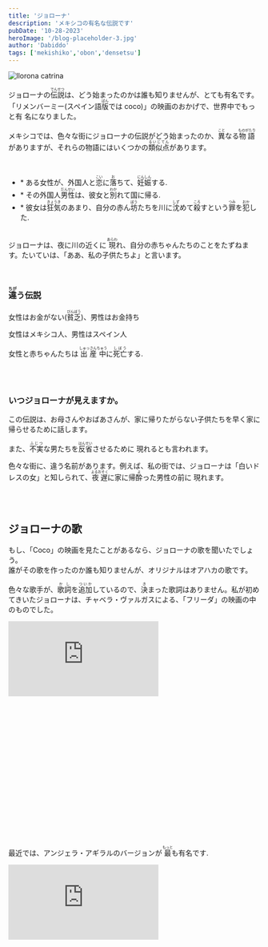 ```yaml
---
title: 'ジョローナ'
description: 'メキシコの有名な伝説です'
pubDate: '10-28-2023'
heroImage: '/blog-placeholder-3.jpg'
author: 'Dabiddo'
tags: ['mekishiko','obon','densetsu']
---
```


<div class="grid m-5 place-items-center max-w-l">
<div class="m-5">

![llorona catrina]( https://media.publit.io/file/blogstuff/Catrinas-2-40.png)
</div>
</div>


<p>
ジョローナの<ruby><rb>伝説</rb><rp>(</rp><rt>でんせつ</rt><rp>)</rp></ruby>は、どう始まったのかは誰も知りませんが、とても有名です。
「リメンバーミー(スペイン語<ruby><rb>版</rb><rp>(</rp><rt>ばん</rt><rp>)</rp></ruby>では coco)」の映画のおかげで、世界中でもっと有
名になりました。
</p>

<p>
メキシコでは、色々な街にジョローナの伝説がどう始まったのか、<ruby><rb>異</rb><rp>(</rp><rt>こと</rt><rp>)</rp></ruby>なる<ruby><rb>物語</rb><rp>(</rp><rt>ものがたり</rt><rp>)</rp></ruby>がありますが、それらの物語にはいくつかの<ruby><rb>類似点</rb><rp>(</rp><rt>るいじてん</rt><rp>)</rp></ruby>があります。
</p>
<br>
<p>

<ul>
    <li> * ある女性が、外国人と<ruby><rb>恋</rb><rp>(</rp><rt>こい</rt><rp>)</rp></ruby>に<ruby><rb>落</rb><rp>(</rp><rt>お</rt><rp>)</rp></ruby>ちて、<ruby><rb>妊娠</rb><rp>(</rp><rt>にんしん</rt><rp>)</rp></ruby>する.</li>
    <li> * その外国人<ruby><rb>男性</rb><rp>(</rp><rt>だんせい</rt><rp>)</rp></ruby>は、彼女と<ruby><rb>別</rb><rp>(</rp><rt>わか</rt><rp>)</rp></ruby>れて国に帰る. </li>
    <li> * 彼女は<ruby><rb>狂気</rb><rp>(</rp><rt>きょうき</rt><rp>)</rp></ruby>のあまり、自分の赤ん<ruby><rb>坊</rb><rp>(</rp><rt>ぼう</rt><rp>)</rp></ruby>たちを川に<ruby><rb>沈</rb><rp>(</rp><rt>しず</rt><rp>)</rp></ruby>めて<ruby><rb>殺</rb><rp>(</rp><rt>ころ</rt><rp>)</rp></ruby>すという<ruby><rb>罪</rb><rp>(</rp><rt>つみ</rt><rp>)</rp></ruby>を<ruby><rb>犯</rb><rp>(</rp><rt>おか</rt><rp>)</rp></ruby>した. </li>
</ul>
<br>
ジョローナは、夜に川の近くに <ruby><rb>現</rb><rp>(</rp><rt>あらわ</rt><rp>)</rp></ruby>れ、自分の赤ちゃんたちのことをたずねます。たいていは、「ああ、私の子供たちよ」と言います。
</p>
<br>

### <ruby><rb>違</rb><rp>(</rp><rt>ちが</rt><rp>)</rp></ruby>う伝説
<p>
女性はお金がない(<ruby><rb>貧乏</rb><rp>(</rp><rt>びんぼう</rt><rp>)</rp></ruby>)、男性はお金持ち

女性はメキシコ人、男性はスペイン人

女性と赤ちゃんたちは <ruby><rb>出産中</rb><rp>(</rp><rt>しゅっさんちゅう</rt><rp>)</rp></ruby>に<ruby><rb>死亡</rb><rp>(</rp><rt>しぼう</rt><rp>)</rp></ruby>する.
</p>
<br>
<br>

### いつジョローナが見えますか。
<p>
この伝説は、お母さんやおばあさんが、家に帰りたがらない子供たちを早く家に帰らせるために話します。

また、<ruby><rb>不実</rb><rp>(</rp><rt>ふじつ</rt><rp>)</rp></ruby>な男たちを<ruby><rb>反省</rb><rp>(</rp><rt>はんせい</rt><rp>)</rp></ruby>させるために 現れるとも言われます。

色々な街に、違う名前があります。例えば、私の街では、ジョローナは「白いドレスの女」と知しられて、<ruby><rb>夜遅</rb><rp>(</rp><rt>よるおそく</rt><rp>)</rp></ruby>に家に帰<ruby><rb>酔</rb><rp>(</rp><rt>よ</rt><rp>)</rp></ruby>った男性の前に 現れます。
</p>
<br>
<br>

## ジョローナの歌

もし、「Coco」の映画を見たことがあるなら、ジョローナの歌を聞いたでしょう。<br>
誰がその歌を作ったのか誰も知りませんが、オリジナルはオアハカの歌です。


色々な歌⼿が、<ruby><rb>歌詞</rb><rp>(</rp><rt>かし</rt><rp>)</rp></ruby>を<ruby><rb>追加</rb><rp>(</rp><rt>ついか</rt><rp>)</rp></ruby>しているので、<ruby><rb>決</rb><rp>(</rp><rt>き</rt><rp>)</rp></ruby>まった歌詞はありません。私が初めてきいたジョローナは、チャベラ・ヴァルガスによる、「フリーダ」の映画の中のものでした。

<div class="m-5 place-items-center max-w-l">
<div 
    	class="relative h-0 overflow-hidden max-w-full w-full" 
		style="padding-bottom: 56.25%"
 	>
		<iframe
       		src="https://www.youtube.com/embed/ErDP-R3-H2I?si=umUEoKdV6n6T_xXx"
            frameborder="0"
            allowfullscreen
            class="absolute top-0 left-0 w-full h-full"
        ></iframe>
	</div>
</div>

最近では、アンジェラ・アギラルのバージョンが <ruby><rb>最</rb><rp>(</rp><rt>もっと</rt><rp>)</rp></ruby>も有名です.

<div class="m-5 place-items-center max-w-l">
<div 
    	class="relative h-0 overflow-hidden max-w-full w-full" 
		style="padding-bottom: 56.25%"
 	>
		<iframe
       		src="https://www.youtube.com/embed/h5z99EYHY4I?si=TiBHLmdytPOiTehm"
            frameborder="0"
            allowfullscreen
            class="absolute top-0 left-0 w-full h-full"
        ></iframe>
	</div>
</div>

<style>
    #content {
        font-size:20px;
    }
    #content>h1 {
        font-size:40px;
        font-weight:bold;
    }
    #content>h2 {
        font-size:35px;
        font-weight:bold;
    }
    #content>h2 {
        font-size:30px;
        font-weight:bold;
    }
    #content>h3 {
        font-size:25px;
        font-weight:bold;
    }
    #content>h3 {
        font-size:20px;
        font-weight:bold;
    }
</style>